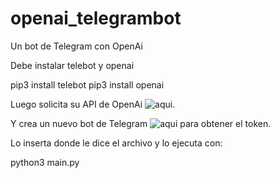 # openai_telegrambot
Un bot de Telegram con OpenAi

Debe instalar telebot y openai

pip3 install telebot
pip3 install openai

Luego solicita su API de OpenAi ![aqui](https://platform.openai.com/signup).

Y crea un nuevo bot de Telegram ![aqui](https://t.me/BotFather/) para obtener el token.

Lo inserta donde le dice el archivo y lo ejecuta con:

python3 main.py






